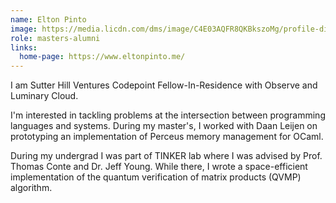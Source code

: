 ```yaml
---
name: Elton Pinto
image: https://media.licdn.com/dms/image/C4E03AQFR8QKBkszoMg/profile-displayphoto-shrink_400_400/0/1577137201999?e=1715817600&v=beta&t=iIFijA4PSe4y6eQBJLqQ6po2CpUefetOytR7hB9NMSs
role: masters-alumni
links:
  home-page: https://www.eltonpinto.me/
---
```


I am Sutter Hill Ventures Codepoint Fellow-In-Residence with Observe and Luminary Cloud.

I'm interested in tackling problems at the intersection between programming languages and systems. During my master's, I worked with Daan Leijen on prototyping an implementation of Perceus memory management for OCaml.

During my undergrad I was part of TINKER lab where I was advised by Prof. Thomas Conte and Dr. Jeff Young. While there, I wrote a space-efficient implementation of the quantum verification of matrix products (QVMP) algorithm.
